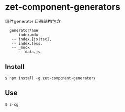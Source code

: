 # zet-component-generators

组件generator 目录结构包含 

```
  generatorName
   -- index.mdx
   -- index.[js|tsx],
   -- index.less,
   -- _mock
      -- data.js
```

## Install

```
$ npm install -g zet-component-generators
```

## Use

```
$ z-cg 

```
